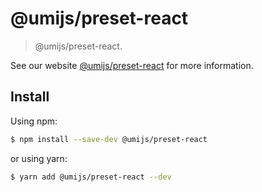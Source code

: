 # @umijs/preset-react

> @umijs/preset-react.

See our website [@umijs/preset-react](https://umijs.org/plugins/preset-react) for more information.

## Install

Using npm:

```bash
$ npm install --save-dev @umijs/preset-react
```

or using yarn:

```bash
$ yarn add @umijs/preset-react --dev
```
